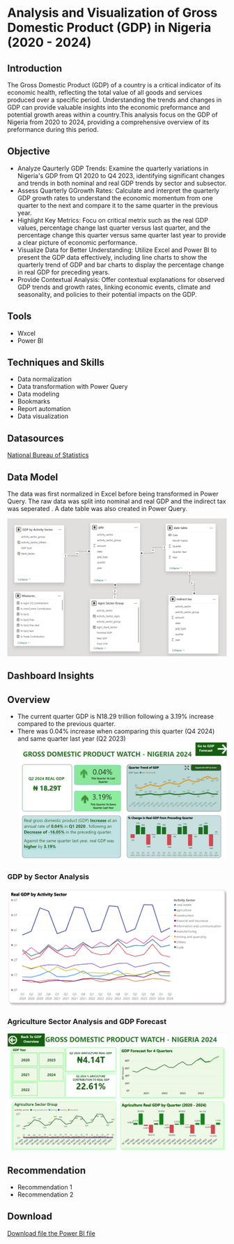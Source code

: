 # Analysis and Visualization of Gross Domestic Product (GDP) in Nigeria (2020 - 2024)

## Introduction
The Gross Domestic Product (GDP) of a country is a critical indicator of its economic health, reflecting the total value of all goods and services produced over a specific period. Understanding the trends and changes in GDP can provide valuable insights into the economic preformance and potential growth areas within a country.This analysis focus on the GDP of Nigeria from 2020 to 2024, providing a comprehensive overview of its preformance during this period. 

## Objective
- Analyze Qaurterly GDP Trends: Examine the quarterly variations in Nigeria's GDP from Q1 2020 to Q4 2023, identifying significant changes and trends in both nominal and real GDP trends by sector and subsector.
- Assess Quarterly GGrowth Rates: Calculate and interpret the quarterly GDP growth rates to understand the economic momentum from one quarter to the next and compare it to the same quarter in the previous year.
- Highlight Key Metrics: Focu on critical metrix such as the real GDP values, percentage change last quarter versus last quarter, and the percentage change this quarter versus same quarter last year to provide a clear picture of economic performance.
- Visualize Data for Better Understanding: Utilize Excel and Power BI to present the GDP data effectively, including line charts to show the quarterly trend of GDP and bar charts to display the percentage change in real GDP for preceding years.
- Provide Contextual Analysis: Offer contextual explanations for observed GDP trends and growth rates, linking economic events, climate and seasonality, and policies to their potential impacts on the GDP. 

## Tools
- Wxcel
- Power BI
  
## Techniques and Skills
- Data normalization
- Data transformation with Power Query
- Data modeling
- Bookmarks
- Report automation
- Data visualization

## Datasources
<a href = "https://nigerianstat.gov.ng/elibrary/read/1241506"> National Bureau of Statistics </a>

## Data Model
The data was first normalized in Excel before being transformed in Power Query. The raw data was split into nominal and real GDP and the indirect tax was seperated . A date table was also created in Power Query.

![Data Model](https://github.com/Kani635/Demo-GDP-Analysis/blob/main/images/gdp_portfolio_data_model.png)

## Dashboard Insights
## Overview
- The current quarter GDP is N18.29 trillion following a 3.19% increase compared to the previous quarter.
- There was 0.04% increase when caomparing this quarter (Q4 2024) and same quarter last year (Q2 2023)
![Overview Dashboard](https://github.com/Kani635/Demo-GDP-Analysis/blob/main/images/gdp_portfolio_main.png)

### GDP by Sector Analysis
![GDP by Sctor Analysis](https://github.com/Kani635/Demo-GDP-Analysis/blob/main/images/gdp_portfolio_by_sector.png)

### Agriculture Sector Analysis and GDP Forecast
![Agriculture GDP Insight Analysis](https://github.com/Kani635/Demo-GDP-Analysis/blob/main/images/gdp_portfolio_agric.png)

## Recommendation
- Recommendation 1
- Recommendation 2
  
## Download
<a href = "https://github.com/Kani635/Demo-GDP-Analysis/raw/main/images/GDP%20Analysis%20Dashboard%20-%20Kani.pbix"> Download file the Power BI file </a>
